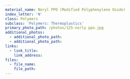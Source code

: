 ```yaml
---
material_name: Noryl PPO (Modified Polyphenylene Oxide)
index_letter: 'N'
class: Polymers
subclass: 'Polymers: Thermoplastics'
primary_photo_path: /photos/125-norly ppo.jpg
additional_photos:
  - additional_photo_path:
  - additional_photo_path:
links:
  - link_title:
    link_address:
files:
  - file_name:
    file_path:
---
```



